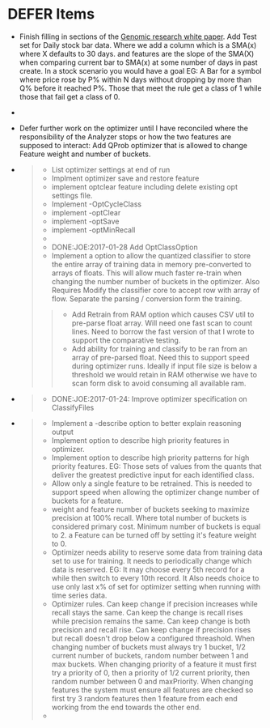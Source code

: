 # DEFER Items

- Finish filling in sections of the [Genomic research white paper](genomic-notes.md). Add Test set for Daily stock bar data.  Where we add a column which is a SMA(x) where X defaults to 30 days. and features are the slope of the SMA(X) when comparing current bar to SMA(x) at some number of days in past create.  In a stock scenario  you would have a goal EG: A Bar for a symbol where price rose by P% within N days without dropping by more than Q% before it reached P%.  Those that meet the rule get a class of 1 while those that fail get a class of 0.   

- ​

- Defer further work on the optimizer until I have reconciled where the responsibility of the Analyzer stops or how the two features are supposed to interact:   Add QProb optimizer that is allowed to change Feature weight and number of buckets.

- > - List optimizer settings at end of run
  > - Implment optimizer save and restore feature
  > - implement optclear feature including delete existing opt settings file.
  > - Implement -OptCycleClass
  > - implement -optClear
  > - implement -optSave
  > - implement -optMinRecall
  > - ​
  > - DONE:JOE:2017-01-28 Add OptClassOption
  > - Implement a option to allow the quantized classifier to store the entire array of training data in memory pre-converted to arrays of floats.  This will allow much faster re-train when changing the number number of buckets in the optimizer.    Also Requires Modify the classifier core to accept row with array of flow.  Separate the parsing / conversion form the training. 
  >
  > > - Add Retrain from RAM option which causes CSV util to pre-parse float array.  Will need one fast scan to count lines.  Need to borrow the fast version of that I wrote to support the comparative testing.
  > > - Add ability for training and classify to be ran from an array of pre-parsed float.   Need this to support speed during optimizer runs.   Ideally if input file size is below a threshold we would retain in RAM otherwise we have to scan form disk to avoid consuming all available ram. 

- > - DONE:JOE:2017-01-24: Improve optimizer specification on ClassifyFiles 

- > - Implement a -describe option to better explain reasoning output
  > - Implement option to describe high priority features  in optimizer.
  > - Implement option to describe high priority patterns for high priority features. EG: Those sets of values from the quants that deliver the greatest  predictive input for each identified class.
  > - Allow only a single feature to be retrained.  This is needed to support speed when allowing the optimizer change number of buckets for a feature. 
  > - weight and feature number of buckets seeking to maximize precision at 100% recall. Where total number of buckets is considered primary cost.  Minimum number of buckets is equal to 2.  a Feature can be turned off by setting it's feature weight to 0. 
  > - Optimizer needs ability to reserve some data from training data set to use for training.  It needs to periodically change which data is reserved.  EG: It may choose every 5th record for a while then switch to every 10th record.   It Also needs choice to use only last x% of set for optimizer setting when running with time series data.
  > - Optimizer rules.   Can keep change if precision increases while recall stays the same.  Can keep the change is recall rises while precision remains the same. Can keep change is both precision and recall rise.   Can keep change if precision rises but recall doesn't drop below a configured threashold.    When changing number of buckets must always try  1 bucket,  1/2 current number of buckets,  random number between 1 and max buckets.   When changing  priority of a feature it must first try a priority of 0,  then a priority of 1/2 current priority, then random number between 0  and maxPriority.   When changing features the system must ensure all features are checked so first try 3 random features then 1 feature from each end working from the end towards the other end.    
  > - ​